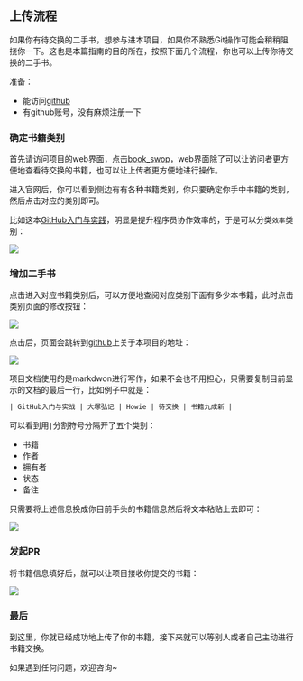 ## 上传流程

如果你有待交换的二手书，想参与进本项目，如果你不熟悉Git操作可能会稍稍阻挠你一下。这也是本篇指南的目的所在，按照下面几个流程，你也可以上传你待交换的二手书。

准备：
- 能访问[github](https://github.com)
- 有github账号，没有麻烦注册一下

### 确定书籍类别

首先请访问项目的web界面，点击[book_swop](https://howie6879.github.io/book_swop/)，web界面除了可以让访问者更方便地查看待交换的书籍，也可以让上传者更方便地进行操作。

进入官网后，你可以看到侧边有有各种书籍类别，你只要确定你手中书籍的类别，然后点击对应的类别即可。

比如这本[GitHub入门与实践](https://www.ituring.com.cn/book/1581)，明显是提升程序员协作效率的，于是可以分类`效率`类别：

![](https://raw.githubusercontent.com/howie6879/howie6879.github.io/img/pictures/20190909091504.png)

### 增加二手书

点击进入对应书籍类别后，可以方便地查阅对应类别下面有多少本书籍，此时点击类别页面的修改按钮：

![](https://raw.githubusercontent.com/howie6879/howie6879.github.io/img/pictures/20190909091650.png)

点击后，页面会跳转到[github](https://github.com)上关于本项目的地址：

![](https://raw.githubusercontent.com/howie6879/howie6879.github.io/img/pictures/20190909091811.png)

项目文档使用的是markdwon进行写作，如果不会也不用担心，只需要复制目前显示的文档的最后一行，比如例子中就是：

```txt
| GitHub入门与实战 | 大塚弘记 | Howie | 待交换 | 书籍九成新 |
```

可以看到用`|`分割符号分隔开了五个类别：

- 书籍
- 作者
- 拥有者
- 状态
- 备注

只需要将上述信息换成你目前手头的书籍信息然后将文本粘贴上去即可：

![](https://raw.githubusercontent.com/howie6879/howie6879.github.io/img/pictures/20190909092421.png)

### 发起PR

将书籍信息填好后，就可以让项目接收你提交的书籍：

![](https://raw.githubusercontent.com/howie6879/howie6879.github.io/img/pictures/20190909092804.png)

### 最后

到这里，你就已经成功地上传了你的书籍，接下来就可以等别人或者自己主动进行书籍交换。

如果遇到任何问题，欢迎咨询~